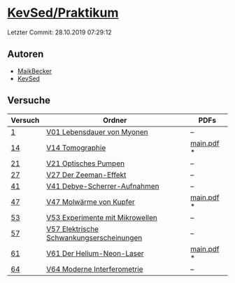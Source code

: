 # [KevSed/Praktikum](https://github.com/KevSed/Praktikum)

Letzter Commit: 28.10.2019 07:29:12

## Autoren
- [MaikBecker](https://github.com/MaikBecker)
- [KevSed](https://github.com/KevSed)

## Versuche

|       Versuch        |                                                                 Ordner                                                                 |                                                                         PDFs                                                                         |
|----------------------|----------------------------------------------------------------------------------------------------------------------------------------|------------------------------------------------------------------------------------------------------------------------------------------------------|
|[1](../../versuch/1)  |[V01 Lebensdauer von Myonen](https://github.com/KevSed/Praktikum/tree/master/V01%20Lebensdauer%20von%20Myonen)                          |–                                                                                                                                                     |
|[14](../../versuch/14)|[V14 Tomographie](https://github.com/KevSed/Praktikum/tree/master/V14%20Tomographie)                                                    |[main.pdf](https://docs.google.com/viewer?url=https://raw.githubusercontent.com/NicoWeio/awesome-ap-pdfs/main/KevSed%E2%88%95Praktikum/14/main.pdf) \*|
|[21](../../versuch/21)|[V21 Optisches Pumpen](https://github.com/KevSed/Praktikum/tree/master/V21%20Optisches%20Pumpen)                                        |–                                                                                                                                                     |
|[27](../../versuch/27)|[V27 Der Zeeman-Effekt](https://github.com/KevSed/Praktikum/tree/master/V27%20Der%20Zeeman-Effekt)                                      |–                                                                                                                                                     |
|[41](../../versuch/41)|[V41 Debye-Scherrer-Aufnahmen](https://github.com/KevSed/Praktikum/tree/master/V41%20Debye-Scherrer-Aufnahmen)                          |–                                                                                                                                                     |
|[47](../../versuch/47)|[V47 Molwärme von Kupfer](https://github.com/KevSed/Praktikum/tree/master/V47%20Molw%C3%A4rme%20von%20Kupfer)                           |[main.pdf](https://docs.google.com/viewer?url=https://raw.githubusercontent.com/NicoWeio/awesome-ap-pdfs/main/KevSed%E2%88%95Praktikum/47/main.pdf) \*|
|[53](../../versuch/53)|[V53 Experimente mit Mikrowellen](https://github.com/KevSed/Praktikum/tree/master/V53%20Experimente%20mit%20Mikrowellen)                |–                                                                                                                                                     |
|[57](../../versuch/57)|[V57 Elektrische Schwankungserscheinungen](https://github.com/KevSed/Praktikum/tree/master/V57%20Elektrische%20Schwankungserscheinungen)|–                                                                                                                                                     |
|[61](../../versuch/61)|[V61 Der Helium-Neon-Laser](https://github.com/KevSed/Praktikum/tree/master/V61%20Der%20Helium-Neon-Laser)                              |[main.pdf](https://docs.google.com/viewer?url=https://raw.githubusercontent.com/NicoWeio/awesome-ap-pdfs/main/KevSed%E2%88%95Praktikum/61/main.pdf) \*|
|[64](../../versuch/64)|[V64 Moderne Interferometrie](https://github.com/KevSed/Praktikum/tree/master/V64%20Moderne%20Interferometrie)                          |–                                                                                                                                                     |

